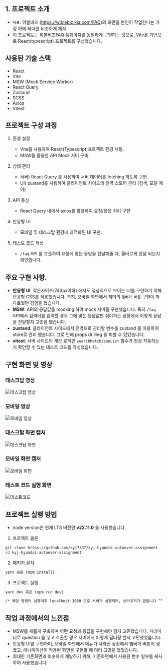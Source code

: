 ## 1. 프로젝트 소개

- `목표`: 위블비즈 (https://wiblebiz.kia.com/FAQ)의 화면을 본인이 작업한다는 가정 하에 최대한 비슷하게 제작
- 이 프로젝트는 위블비즈FAQ 홈페이지를 동일하게 구현하는 것으로, Vite를 기반으로 React(typescript) 프로젝트를 구성했습니다.

## 사용된 기술 스택

- React
- Vite
- MSW (Mock Service Worker)
- React Query
- Zustand
- SCSS
- Axios
- Vitest

## 프로젝트 구성 과정

1. 환경 설정

   - Vite를 사용하여 React(Typescript)프로젝트 환경 세팅.
   - MSW를 활용한 API Mock 서버 구축.

2. 상태 관리

   - 서버) React Query 를 사용하여 서버 데이터를 fetching 하도록 구현.
   - UI) zustand를 사용하여 클라이언트 사이드의 전역 스토어 관리 (검색, 모달 제어)

3. API 통신

   - React Query 내에서 axios를 활용하여 요청/응답 처리 구현

4. 반응형 UI

   - 모바일 및 데스크탑 환경에 최적화된 UI 구현.

5. 테스트 코드 작성

   - `/faq` API 를 호출하여 요청에 맞는 응답을 전달해줄 때, 올바르게 전달 되는지 확인합니다.

## 주요 구현 사항.

- **반응형 UI**: 작은사이즈(743px이하) 에서도 정상적으로 보이는 UI를 구현하기 위해 반응형 CSS를 적용했습니다. 특히, 모바일 화면에서 헤더의 `햄버거 버튼` 구현이 까다로웠던 경험을 했습니다.
- **MSW**: API의 응답값을 mocking 하여 mock 서버를 구현했습니다. 특히 `/faq` API에서 검색어를 입력할 경우 그에 맞는 응답값만 줘야하는 상황에서 어떻게 응답을 전달할지 고민을 했습니다.
- **zustand**: 클라이언트 사이드에서 전역으로 관리할 변수를 zustand 를 이용하여 store로 관리 했습니다. 그로 인해 props drilling 을 피할 수 있었습니다.
- **vitest**: 서버 사이드의 계산 로직인 `searchMatchJsonList` 함수가 정상 작동하는지 확인할 수 있는 테스트 코드를 작성했습니다.

## 구현 화면 및 영상

### 데스크탑 영상

![데스크탑 영상](데스크탑화면.gif)

### 모바일 영상

![모바일 영상](모바일화면.gif)

### 데스크탑 화면 캡처

![데스크탑 화면](데스크탑화면_캡처.png)

### 모바일 화면 캡처

![모바일 화면](모바일화면_캡처.png)

### 테스트 코드 실행 화면

![테스트코드](테스트코드실행.png)

## 프로젝트 실행 방법

- node version은 현재 LTS 버전인 **v22.11.0** 을 사용했습니다

1. 프로젝트 클론

```bash
git clone https://github.com/kyj7337/kyj-hyundai-autoever-assignment
cd kyj-hyundai-autoever-assignment
```

2. 패키지 설치

```bash
yarn 혹은 (npm install)
```

3. 프로젝트 실행

```bash
yarn dev 혹은 (npm run dev)

/* 해당 명령어 실행이후 localhost:3000 으로 서버가 실행되며, 브라우저가 열립니다 ^^ */
```

## 작업 과정에서의 느낀점

- MSW를 새롭게 구축하며 어떤 요청과 응답을 구현해야 할지 고민했습니다. 파라미터로 question 을 넣고 호출할 경우 서버에서 어떻게 필터링 할지 고민했었습니다.
- 반응형 UI를 구현하며, 모바일 화면에서 메뉴가 사라진 상황에서 햄버거 버튼이 생겼고, 애니메이션이 적용된 화면을 구현할 때 여러 고민을 했었습니다.
- 최대한 기존화면과 비슷하게 개발하기 위해, 기존화면에서 사용된 변수 일부를 복사하여 사용했습니다.

